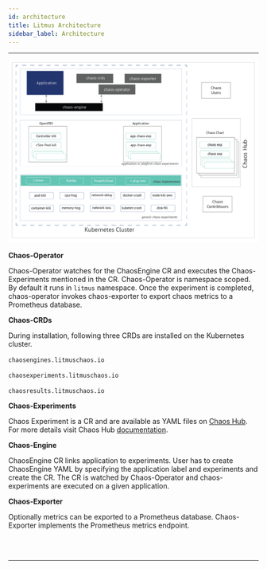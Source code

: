 ```yaml
---
id: architecture 
title: Litmus Architecture
sidebar_label: Architecture 
---
```

<hr>

<img src="/docs/assets/architecture.png" width="800">

**Chaos-Operator**

Chaos-Operator watches for the ChaosEngine CR and executes the Chaos-Experiments mentioned in the CR. Chaos-Operator is namespace scoped. By default it runs in `litmus` namespace. Once the experiment is completed, chaos-operator invokes chaos-exporter to export chaos metrics to a Prometheus database. 

**Chaos-CRDs**

During installation, following three CRDs are installed on the Kubernetes cluster. 

`chaosengines.litmuschaos.io`

`chaosexperiments.litmuschaos.io`

`chaosresults.litmuschaos.io`



**Chaos-Experiments**

Chaos Experiment is a CR and are available as YAML files on <a href=" https://hub.litmuschaos.io" target="_blank">Chaos Hub</a>. For more details visit Chaos Hub [documentation](chaoshub.md).



**Chaos-Engine**

ChaosEngine CR links application to experiments. User has to create ChaosEngine YAML by specifying the application label and experiments and create the CR. The CR is watched by Chaos-Operator and chaos-experiments are executed on a given application. 



**Chaos-Exporter**

Optionally metrics can be exported to a Prometheus database. Chaos-Exporter implements the  Prometheus metrics endpoint. 



<br>

<br>

<hr>

<br>

<br>

<!-- Global site tag (gtag.js) - Google Analytics -->

<script async src="https://www.googletagmanager.com/gtag/js?id=UA-92076314-12"></script>
<script>
  window.dataLayer = window.dataLayer || [];
  function gtag(){dataLayer.push(arguments);}
  gtag('js', new Date());

  gtag('config', 'UA-92076314-12');
</script>
